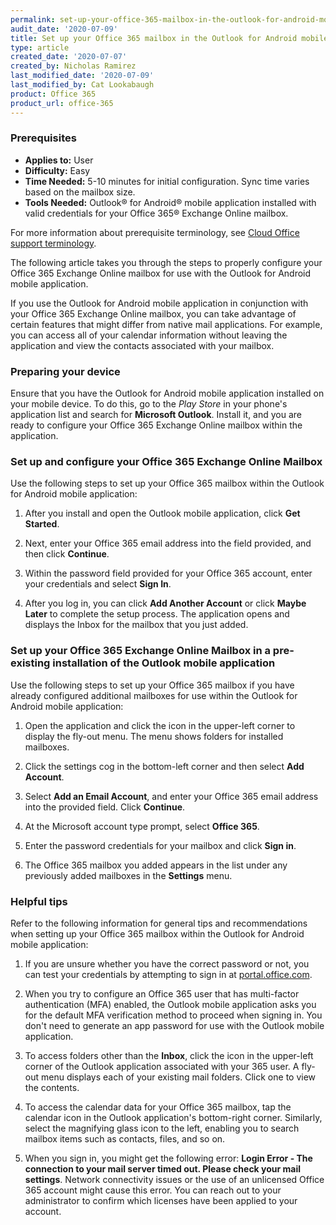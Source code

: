 ```yaml
---
permalink: set-up-your-office-365-mailbox-in-the-outlook-for-android-mobile-application/
audit_date: '2020-07-09'
title: Set up your Office 365 mailbox in the Outlook for Android mobile application
type: article
created_date: '2020-07-07'
created_by: Nicholas Ramirez
last_modified_date: '2020-07-09'
last_modified_by: Cat Lookabaugh
product: Office 365
product_url: office-365
---
```


### Prerequisites

- **Applies to:** User
- **Difficulty:** Easy
- **Time Needed:** 5-10 minutes for initial configuration. Sync time varies based on the mailbox size.
- **Tools Needed:** Outlook&reg; for Android&reg; mobile application installed with valid credentials for your
  Office 365&reg; Exchange Online mailbox.

For more information about prerequisite terminology, see [Cloud Office support terminology](/how-to/cloud-office-support-terminology).

The following article takes you through the steps to properly configure your Office 365 Exchange Online mailbox
for use with the Outlook for Android mobile application.

If you use the Outlook for Android mobile application in conjunction with your Office 365 Exchange Online mailbox, you can
take advantage of certain features that might differ from native mail applications. For example, you can access all of your
calendar information without leaving the application and view the contacts associated with your mailbox.

### Preparing your device

Ensure that you have the Outlook for Android mobile application installed on your mobile device. To do this, go to the
*Play Store* in your phone's application list and search for **Microsoft Outlook**. Install it, and you are ready
to configure your Office 365 Exchange Online mailbox within the application.

### Set up and configure your Office 365 Exchange Online Mailbox

Use the following steps to set up your Office 365 mailbox within the Outlook for Android mobile application:

1. After you install and open the Outlook mobile application, click **Get Started**.

2. Next, enter your Office 365 email address into the field provided, and then click **Continue**.

3. Within the password field provided for your Office 365 account, enter your credentials and select **Sign In**.

4. After you log in, you can click **Add Another Account** or click **Maybe Later** to complete the setup process.
   The application opens and displays the Inbox for the mailbox that you just added.

### Set up your Office 365 Exchange Online Mailbox in a pre-existing installation of the Outlook mobile application

Use the following steps to set up your Office 365 mailbox if you have already configured additional mailboxes for use
within the Outlook for Android mobile application:

1. Open the application and click the icon in the upper-left corner to display the fly-out menu. The menu shows folders
for installed mailboxes.

2. Click the settings cog in the bottom-left corner and then select **Add Account**.

3. Select **Add an Email Account**, and enter your Office 365 email address into the provided field. Click **Continue**.

4. At the Microsoft account type prompt, select **Office 365**.

5. Enter the password credentials for your mailbox and click **Sign in**.

6. The Office 365 mailbox you added appears in the list under any previously added mailboxes in the **Settings** menu. 


### Helpful tips

Refer to the following information for general tips and recommendations when setting up your Office 365 mailbox within
the Outlook for Android mobile application:

1. If you are unsure whether you have the correct password or not, you can test your credentials by attempting to sign
   in at [portal.office.com](https://portal.office.com).

2. When you try to configure an Office 365 user that has multi-factor authentication (MFA) enabled, the Outlook mobile
   application asks you for the default MFA verification method to proceed when signing in. You don't need to generate
   an app password for use with the Outlook mobile application.

3. To access folders other than the **Inbox**, click the icon in the upper-left corner of the Outlook application
   associated with your 365 user. A fly-out menu displays each of your existing mail folders. Click one to view the contents.

4. To access the calendar data for your Office 365 mailbox, tap the calendar icon in the Outlook application's
   bottom-right corner. Similarly, select the magnifying glass icon to the left, enabling you to search mailbox items
   such as contacts, files, and so on.

5. When you sign in, you might get the following error: **Login Error - The connection to your mail server timed out.
   Please check your mail settings**. Network connectivity issues or the use of an unlicensed Office 365 account might
   cause this error. You can reach out to your administrator to confirm which licenses have been applied to your account.
